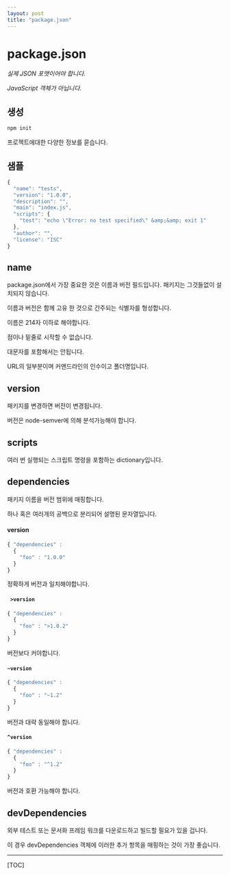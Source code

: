 ```yaml
---
layout: post
title: "package.json"
---
```



package.json
==========

*실제 JSON 포맷이어야 합니다.*

*JavaScript 객체가 아닙니다.*

생성
------

```sh
npm init
```

프로젝트에대한 다양한 정보를 묻습니다.

샘플
---

```js
{
  "name": "tests",
  "version": "1.0.0",
  "description": "",
  "main": "index.js",
  "scripts": {
    "test": "echo \"Error: no test specified\" &amp;&amp; exit 1"
  },
  "author": "",
  "license": "ISC"
}
```

name
----

package.json에서 가장 중요한 것은 이름과 버전 필드입니다. 패키지는 그것들없이 설치되지 않습니다.

이름과 버전은 함께 고유 한 것으로 간주되는 식별자를 형성합니다.

이름은 214자 이하로 해야합니다.

점이나 밑줄로 시작할 수 없습니다.

대문자를 포함해서는 안됩니다.

URL의 일부분이며 커맨드라인의 인수이고 폴더명입니다.

version
-------

패키지를 변경하면 버전이 변경됩니다.

버전은 node-semver에 의해 분석가능해야 합니다.


scripts
-------

여러 번 실행되는 스크립트 명령을 포함하는 dictionary입니다.


dependencies
------------

패키지 이름을 버전 범위에 매핑합니다.

하나 혹은 여러개의 공백으로 분리되어 설명된 문자열입니다.


#### version

```js
{ "dependencies" :
  {
    "foo" : "1.0.0"
  }
}
```

정확하게 버전과 일치해야합니다.


#### ` >version`

```js
{ "dependencies" :
  {
    "foo" : ">1.0.2"
  }
}
```

버전보다 커야합니다.


#### `~version`

```js
{ "dependencies" :
  {
    "foo" : "~1.2"
  }
}
```

버전과 대략 동일해야 합니다.


#### `^version`

```js
{ "dependencies" :
  {
    "foo" : "^1.2"
  }
}
```

버전과 호환 가능해야 합니다.


devDependencies
---------------

외부 테스트 또는 문서화 프레임 워크를 다운로드하고 빌드할 필요가 있을 겁니다.

이 경우 devDependencies 객체에 이러한 추가 항목을 매핑하는 것이 가장 좋습니다.

---

[TOC]



